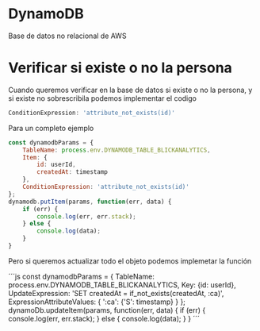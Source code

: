 # DynamoDB

Base de datos no relacional de AWS

# Verificar si existe o no la persona 

Cuando queremos verificar en la base de datos si existe o no la persona, y si existe no sobrescribila podemos implementar el codigo 
```js
ConditionExpression: 'attribute_not_exists(id)'
```
Para un completo ejemplo 

```js
const dynamodbParams = {
    TableName: process.env.DYNAMODB_TABLE_BLICKANALYTICS,
    Item: {
        id: userId,
        createdAt: timestamp
    },
    ConditionExpression: 'attribute_not_exists(id)'
};
dynamodb.putItem(params, function(err, data) {
    if (err) {
        console.log(err, err.stack);
    } else {
        console.log(data);
    }
}
```

Pero si queremos actualizar todo el objeto podemos implemetar la función

´´´js
const dynamodbParams = {
    TableName: process.env.DYNAMODB_TABLE_BLICKANALYTICS,
    Key: {id: userId},
    UpdateExpression: 'SET createdAt = if_not_exists(createdAt, :ca)',
    ExpressionAttributeValues: {
        ':ca': {'S': timestamp}
    }
};
dynamoDb.updateItem(params, function(err, data) {
    if (err) {
        console.log(err, err.stack);
    } else {
        console.log(data);
    }
}
´´´